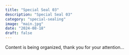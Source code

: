 ```yaml
---
title: "Special Seal 03"
description: "Special Seal 03"
category: "special-sealing"
image: "main.jpg"
date: "2024-08-18"
draft: false
---
```


Content is being organized, thank you for your attention...